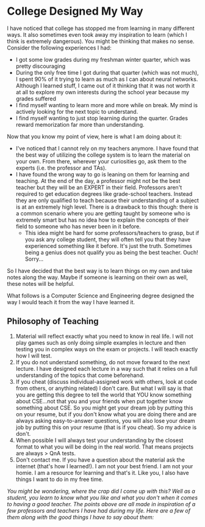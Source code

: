 # College Designed My Way
I have noticed that college has stopped me from learning in many different ways. It also sometimes even took away my inspiration to learn (which I think is extremely dangerous).
You might be thinking that makes no sense. Consider the following experiences I had:
- I got some low grades during my freshman winter quarter, which was pretty discouraging
- During the only free time I got during that quarter (which was not much), I spent 90% of it trying to learn as much as I can about neural networks. Although I learned stuff, I came
  out of it thinking that it was not worth it at all to explore my own interests during the school year because my grades suffered
- I find myself wanting to learn more and more while on break. My mind is actively looking for the next topic to understand.
- I find myself wanting to just stop learning during the quarter. Grades reward memorization far more than understanding.

Now that you know my point of view, here is what I am doing about it:
- I've noticed that I cannot rely on my teachers anymore. I have found that the best way of utilizing the college system is to learn the material on your own. From there, wherever your
  curiosities go, ask them to the experts (i.e. the professor and TAs).
- I have found the wrong way to go is leaning on them for learning and teaching. At the end of the day, a professor might not be the best teacher but they will be an EXPERT in their
  field. Professors aren't required to get education degrees like grade-school teachers. Instead they are only qualified to teach because their understanding of a subject is at an
  extremely high level. There is a drawback to this though: there is a common scenario where you are getting taught by someone who is extremely smart but has no idea how to explain
  the concepts of their field to someone who has never been in it before.
    - This idea might be hard for some professors/teachers to grasp, but if you ask any college student, they will often tell you that they have experienced something like it before.
      It's just the truth. Sometimes being a genius does not qualify you as being the best teacher. Ouch! Sorry...

So I have decided that the best way is to learn things on my own and take notes along the way. Maybe if someone is learning on their own as well, these notes will be helpful.

What follows is a Computer Science and Engineering degree designed the way I would teach it from the way I have learned it.

## Philosophy of Teaching
1) Material will reflect exactly what you need to know in real life. I will not play games such as only doing simple examples in lecture and then testing you in complex ways on the       exam or projects. I will teach exactly how I will test.
2) If you do not understand something, do not move forward to the next lecture. I have designed each lecture in a way such that it relies on a full understanding of the topics that       come beforehand.
3) If you cheat (discuss individual-assigned work with others, look at code from others, or anything related) I don't care. But what I will say is that you are getting this degree
   to tell the world that YOU know something about CSE...not that you and your friends when put together know something about CSE. So you might get your dream job by putting this on
   your resume, but if you don't know what you are doing there and are always asking easy-to-answer questions, you will also lose your dream job by putting this on your resume (that      is if you cheat). So my advice is don't.
4) When possible I will always test your understanding by the closest format to what you will be doing in the real world. That means projects are always > QnA tests.
5) Don't contact me. If you have a question about the material ask the internet (that's how I learned!). I am not your best friend. I am not your homie. I am a resource for learning
   and that's it. Like you, I also have things I want to do in my free time.

_You might be wondering, where the crap did I come up with this? Well as a student, you learn to know what you like and what you don't when it comes to having a good
teacher. The points above are all made in inspiration of a few professors and teachers I have had during my life. Here are a few of them along with the good things I have to say about them:_

